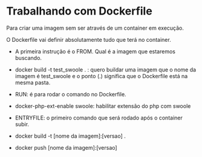 # Trabalhando com Dockerfile

Para criar uma imagem sem ser através de um container em execução.

O Dockerfile vai definir absolutamente tudo que terá no container.

- A primeira instrução é o FROM. Qual é a imagem que estaremos buscando.

- docker build -t test_swoole . : quero buildar uma imagem que o nome da imagem é test_swoole e o ponto (.) significa que o Dockerfile está na mesma pasta.

- RUN: é para rodar o comando no Dockerfile.

- docker-php-ext-enable swoole: habilitar extensão do php com swoole 

- ENTRYFILE: o primeiro comando que será rodado após o container subir.

- docker build -t [nome da imagem]:[versao] .
- docker push [nome da imagem]:[versao]

